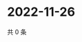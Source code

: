 # 2022-11-26

共 0 条

<!-- BEGIN WEIBO -->
<!-- 最后更新时间 Sat Nov 26 2022 19:11:48 GMT+0800 (China Standard Time) -->

<!-- END WEIBO -->
